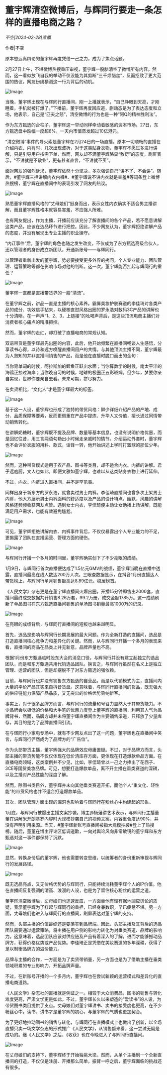 # 董宇辉清空微博后，与辉同行要走一条怎样的直播电商之路？

*不空|2024-02-28|直播*

作者|不空

原本想远离舆论的董宇辉再度凭借一己之力，成为了焦点话题。

2月27日上午，不堪微博热搜重压审视，董宇辉一股脑清空了微博所有内容。然而，这一看似放飞自我的举动不仅没能为其剪断“三千烦恼丝”，反而招致了更大范围的热议，网友纷纷猜测这一行为背后的动机。

![Image](https://p3-sign.toutiaoimg.com/tos-cn-i-axegupay5k/bbb6dff6377a4f6baeb9be6cc05b83d2~noop.image?_iz=58558&from=article.pc_detail&lk3s=953192f4&x-expires=1709736627&x-signature=JRqJeDoZohG%2BEd2awxAFfhB9uHA%3D)

当晚，董宇辉出现在与辉同行直播间，刚一上播就表示，“自己睁眼到天亮，才刚睡着，手机就被打爆了。”下播前，董宇辉再度回应道，删动态是为了表达态度和立场，他表示，自己是“匹夫之怒”，清空微博的行为也是一种“阿Q的精神胜利法”。

作为东方甄选的台柱子，董宇辉这一举动同样牵动着敏感的资本市场。27日，东方甄选盘中跌幅一度超6%，一天内市值蒸发超过10亿港元。

“清空微博”事件的导火索是董宇辉在2月24日的一场直播。原本一切顺畅的直播在介绍内衣、内裤时，几次出现波折，对于这类贴身衣物，董宇辉不愿过多进行讲解，只是引导用户按需下单，然而，网友却不满董宇辉略显“敷衍”的态度，刷屏表示，“不讲就是不敬业”，更有甚者直言，“不讲就不买”。

面对网友的强烈诉求，董宇辉依然十分坚决，多次强调自己“讲不了、不会讲”。随后，#董宇辉三拒讲解内衣内裤#、#董宇辉说不讲内衣就是害羞#等词条登上微博热搜榜，董宇辉在直播间中的表现引发了网友的热议。

![Image](https://p3-sign.toutiaoimg.com/tos-cn-i-6w9my0ksvp/ae64c662be7c4356a4b34789a4d75130~noop.image?_iz=58558&from=article.pc_detail&lk3s=953192f4&x-expires=1709736627&x-signature=Svl7O1x7GpaLR%2FfFTtYs1XSpfwU%3D)

熟悉董宇辉直播风格的“丈母娘们”挺身而出，表示女性内衣确实不适合男主播讲解，而且董宇辉性格本就容易害羞，不应强人所难。

也有网友提出，作为主播，开播前应该充分了解直播间的各个产品，若不愿意讲解这类产品，应该在选品环节进行把控。因此，不少网友认为，董宇辉拒绝讲解产品的态度，并没有展现出专业主播的职业操守。

“内讧事件”后，董宇辉的角色也随之发生改变，不仅成为了东方甄选高级合伙人，还以管理者的身份成立新团队，开通新账号——与辉同行。

以管理者重新出发的董宇辉，势必要接受更多外界的拷问，个人专业能力、团队管理、运营策略等都在影响市场对他的判断。这一次，董宇辉能否扛起与辉同行的重任？

![Image](https://p3-sign.toutiaoimg.com/tos-cn-i-6w9my0ksvp/058c3bfb0bc744b2aa6e9f56450924d3~noop.image?_iz=58558&from=article.pc_detail&lk3s=953192f4&x-expires=1709736627&x-signature=fSsRz1KNGAiI2HpKP9pLajtebQQ%3D)

董宇辉一直都是直播带货界的一股“清流”。

在董宇辉之前，讲品一直是主播的核心素养。霸屏美妆护肤赛道的李佳琦对各类产品的成分、功效信手拈来，以硬核直怼风格出圈的罗永浩对数码3C产品的讲解也十分清晰。在一声声“1、2、3，上链接”的吆喝声背后，是这些顶流电商主播们对消费者核心痛点的精准把控。

然而，董宇辉的走红，却打破了直播电商的常规认知。

双语带货是董宇辉最先出圈的内容，此后，他开始频繁在直播间畅谈人生感悟，分享读书心得，以诗和远方唤醒直播间用户的共情。与其他顶流主播不同，董宇辉最为人熟知的并非直播间销售的产品，而是他在直播时脱口而出的金句：

当你背单词的时候，阿拉斯加的鳕鱼正跃出水面；当你算数学的时候，南太平洋的海鸥正掠过海岸；当你晚自习的时候，地球的极圈正五彩斑斓。但少年，梦要你亲自实现，世界你要亲自去看。未来可期，拼尽努力。

在卖货相比，“文化人”才是董宇辉最大的标签。

![Image](https://p3-sign.toutiaoimg.com/tos-cn-i-6w9my0ksvp/9e45161e8d464238847234922518f3a0~noop.image?_iz=58558&from=article.pc_detail&lk3s=953192f4&x-expires=1709736627&x-signature=e5mo4MyM3uitUeZcrEFR7YlYSeI%3D)

基于这一人设，董宇辉也形成了独特的带货风格：鲜少详细介绍产品的产地、成分、品质保障等要素，反而更侧重在产品中提炼、升华人文价值，擅长通过同情带动销售转化。

在讲解奶糖时，董宇辉既不提及品牌、数量等基本信息，也没有说明价格优惠，而是回忆往昔，用三言两语勾勒出小时候走亲戚时的情节。介绍运动外套时，董宇辉也不会评价衣服的用料、款式，话锋一转，他开始讲述上学时打篮球的那位少年。

![Image](https://p3-sign.toutiaoimg.com/tos-cn-i-6w9my0ksvp/fc11b2b789da496fba4a0dde3ee7a2d0~noop.image?_iz=58558&from=article.pc_detail&lk3s=953192f4&x-expires=1709736627&x-signature=PnOxrZzE6hRYCS7rIgA6gP4HbDQ%3D)

然而，这种带货模式适用于农产品、图书等类目，却不适合内衣、内裤的讲解。君子远庖厨，文人也如此，即便文雅如董宇辉，也难以从这类贴身衣物上进行延伸。

不过，内衣、内裤进入直播间，并不是罕见事。

同样出身于新东方的罗永浩，就曾卖过男士内裤。李佳琦直播间也曾多次上架男士内裤，他大方展示男士内裤面料的舒适度以及产品的设计特点，幽默、风趣的讲解风格还频频收获网友点赞。遇到女士内衣，李佳琦便主动让女助播上场讲解，既能满足用户需求，也能有效避免尴尬。

![Image](https://p3-sign.toutiaoimg.com/tos-cn-i-6w9my0ksvp/72c0f984a8b94ca79d2031259f2fdc57~noop.image?_iz=58558&from=article.pc_detail&lk3s=953192f4&x-expires=1709736627&x-signature=pDILfgGpVmOPhCCUBAUDnXiKcb8%3D)

可见，董宇辉拒绝讲解内衣、内裤事件背后，不仅仅暴露出个人专业能力的不足，更揭露了团队在直播运营、管理方面的硬伤。

![Image](https://p3-sign.toutiaoimg.com/tos-cn-i-6w9my0ksvp/2aaaaa23b7434caa865bcf10e6724f4a~noop.image?_iz=58558&from=article.pc_detail&lk3s=953192f4&x-expires=1709736627&x-signature=xzpHbCF5%2FaKvz8E9fFJlQWjiu0Q%3D)

与辉同行开播一个多月的时间里，董宇辉确实创下了不少亮眼的成绩。

1月9日，与辉同行首次直播便达成了1.5亿元GMV的战绩，董宇辉当晚在直播中透露，直播间最高在线人数达200万人次。三眼查数据显示，在抖音1月份直播达人带货榜上，与辉同行单月销售额高达8.89亿元，稳居榜首。

《人民文学》杂志更是在董宇辉直播间火爆出圈，开播15分钟即售出2000套，直播间最终成交数据共计销售8.26万套，99.2万册，成交金额1785万。这一成绩刷新了单品图书在东方甄选直播间销售的单场图书销量最高1000万的记录。

![Image](https://p3-sign.toutiaoimg.com/tos-cn-i-6w9my0ksvp/0477a95b2815422da0ce07061706e312~noop.image?_iz=58558&from=article.pc_detail&lk3s=953192f4&x-expires=1709736627&x-signature=%2BTqajoLz5ejo6ISV%2FrT%2F9IFy6RI%3D)

在亮眼的成绩背后，与辉同行直播间的短板也越来越明显。

首先，选品是影响与辉同行长期发展的最大问题。作为全新打造的直播间，选品是打造直播间核心竞争力和差异化的关键。然而，从与辉同行开播一个多月的表现来看，直播间的商品在品类上并无新意，品牌声量也不高。

根据1月份东方甄选临时股东大会的消息口径，与辉同行并没有建立起独立的选品团队，而是和东方甄选共用代销选品团队。换言之，与辉同行虽然在名义上是独立管理、运营的团队，但是却摆脱不了对东方甄选的强依赖。

目前，与辉同行也并没有销售东方甄选的自营品，而是以代销模式为主，直播间内大量的平价产品其实来自抖音货盘。这意味着，与辉同行直播间的货品，既无强大的供应链能力保障产品品质，又无突出的价格优势吸纳新客。

事实上，对于很多品牌方而言，与辉同行的流量和号召力显然大于其带货能力。不少品牌会以极低的价格和大手笔的优惠力度登上董宇辉的直播间，利用其人气为品牌背书，然而，品牌方却并未将董宇辉直播间作为主要销售渠道，只释放了少量库存，其目的是为了品牌直播间引流。

在与辉同行小家电专场中，就有不少网友点出了这一问题，董宇辉也在直播间中笑言，与辉同行俨然成为了品牌方的“广告位”。

作为头部带货主播，董宇辉强大的品牌效应毋庸置疑。不过，对于品牌方而言，头部主播的带货势能不仅仅体现在低价清库存方面，更体现在打造爆款单品方面。在直播电商领域，这类案例并不少见，比如，李佳琦曾以一己之力捧出了花西子、3CE等国货美妆品牌。可见，想要打造爆款单品，离不开主播在垂类赛道的深耕，以及主播对产品性能的深度了解。

然而，除图书类目外，董宇辉并未向其他垂类赛道开拓，而他个人“重文化、轻性能”的带货风格也并不适合打造爆款单品。

其次，团队管理方面出现的漏洞也影响着与辉同行在粉丝心中构建起的形象。

1月底，与辉同行被爆出主播文案抄袭。博主@杨藩讲艺术表示，与辉同行主播董董在讲解米开朗基罗内容时大规模抄袭自己的视频文案，内容重合度达90%，并没有声明引用来源。当天，#董宇辉新账号直播间被指大规模抄袭#登上了热搜榜。随后，董董在博主评论区低调道歉，一向对舆论风向非常敏锐的董宇辉和东方甄选对这一事件都保持了沉默。

![Image](https://p3-sign.toutiaoimg.com/tos-cn-i-6w9my0ksvp/568fa133be5e4207b794a4bad93df03d~noop.image?_iz=58558&from=article.pc_detail&lk3s=953192f4&x-expires=1709736627&x-signature=pcj3iZ4pBQqSxKIxYgvjt48d%2B2M%3D)

显然，转换身份后的董宇辉，他也需要转变思维，以统筹者的身份重新审视与辉同行的发展路径。

![Image](https://p26-sign.toutiaoimg.com/tos-cn-i-6w9my0ksvp/3bfb0d3d6d814ade9ded731554fe14a2~noop.image?_iz=58558&from=article.pc_detail&lk3s=953192f4&x-expires=1709736627&x-signature=6iLXHV%2F9YmoIVuVkDbYqh%2Fpiydw%3D)

既无选品亮点，又无价格优势的与辉同行，只能持续消耗董宇辉个人的IP价值。他在直播间反复强调的清高、浪漫的人设，也是为了留住核心粉丝的运营之道。

董宇辉清空微博后，丈母娘们也迅速反应，一方面替他有理有据地回应舆论的质疑，表示董宇辉为了扛起与辉同行的重担，已经身兼数职，早已疲惫不堪。另一方面，丈母娘们也进入与辉同行的直播间，刷屏表达对董宇辉的支持。

然而，头部主播的价值最终还是要落实到品牌端。因此，头部主播及其背后的选品团队需要通过运营策略，将主播在用户侧的影响力转化为对垂类赛道、品牌的影响力。这意味着，选品团队应该对供应链及产品有着深入的了解，进而才能够撼动品牌方，获得价格优势或产品优势。李佳琦正是凭借在美妆赛道的多年深耕，获得了足以制衡品牌方的溢价能力。

品牌与主播的合作，一方面是为了卖货带销量，另一方面也是为了借助主播在垂类领域积累的专业影响力，开拓品牌声量。

不过，在新账号开播的一个多月内，董宇辉也在尝试新颖的运营模式和差异化的直播电商道路。

《人民文学》杂志社的直播就是例证之一。相较于大众消费品，图书的销售与转化难度更高，严肃文学更是如此。不过，董宇辉长久以来塑造的“爱读书”的人设，为带货图书类目提供了支点。丈母娘们对董宇辉讲书、卖书的接受度也更高，在不少粉丝心中，读书、讲书才是董宇辉的初心，与董宇辉的气质也更加契合。

为了更好地拉动图书的销售与转化，与辉同行在直播模式上也做出了创新，以全场直播只卖一场文学杂志的形式推广《人民文学》，从销售额来看，这一尝试无疑是成功的。继《人民文学》之后，《收获》也在今晚进入了与辉同行直播间。

![Image](https://p3-sign.toutiaoimg.com/tos-cn-i-6w9my0ksvp/71671d85c7da48b5a32b77255169a767~noop.image?_iz=58558&from=article.pc_detail&lk3s=953192f4&x-expires=1709736627&x-signature=P4WA1kyl5ep8xu0bLYLnwDvrh%2Fw%3D)

在丈母娘们的支持下，董宇辉终于开始独挑大梁。然而，从单个主播到一个全新直播间的打造，不仅仅是注册、开播那么简单，振臂一呼之后，董宇辉面临的挑战还有很多。

